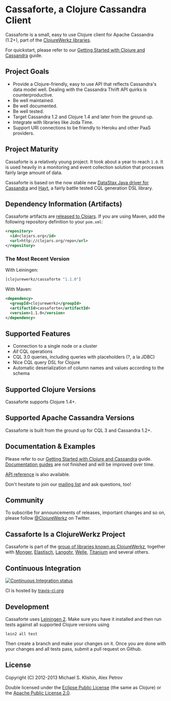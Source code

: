 # Cassaforte, a Clojure Cassandra Client

Cassaforte is a small, easy to use Clojure client for Apache Cassandra
(1.2+), part of the [ClojureWerkz libraries](http://clojurewerkz.org).

For quickstart, please refer to our [Getting Started with Clojure and Cassandra](http://clojurecassandra.info/articles/getting_started.html)
guide.

## Project Goals

 * Provide a Clojure-friendly, easy to use API that reflects Cassandra's data model well. Dealing with the Cassandra Thrift API quirks is counterproductive.
 * Be well maintained.
 * Be well documented.
 * Be well tested.
 * Target Cassandra 1.2 and Clojure 1.4 and later from the ground up.
 * Integrate with libraries like Joda Time.
 * Support URI connections to be friendly to Heroku and other PaaS providers.



## Project Maturity

Cassaforte is a relatively young project. It took about a year to reach `1.0`. It is used heavily in a
monitoring and event collection solution that processes fairly large
amount of data.

Cassaforte is based on the now stable new [DataStax Java driver for
Cassandra](https://github.com/datastax/java-driver) and
[Hayt](https://github.com/mpenet/hayt), a fairly battle tested CQL
generation DSL library.



## Dependency Information (Artifacts)

Cassaforte artifacts are [released to Clojars](https://clojars.org/clojurewerkz/cassaforte). If you are using Maven, add the following repository
definition to your `pom.xml`:

``` xml
<repository>
  <id>clojars.org</id>
  <url>http://clojars.org/repo</url>
</repository>
```

### The Most Recent Version

With Leiningen:

``` clojure
[clojurewerkz/cassaforte "1.1.0"]
```

With Maven:

``` xml
<dependency>
  <groupId>clojurewerkz</groupId>
  <artifactId>cassaforte</artifactId>
  <version>1.1.0</version>
</dependency>
```


## Supported Features

 * Connection to a single node or a cluster
 * _All_ CQL operations
 * CQL 3.0 queries, including queries with placeholders (?, a la JDBC)
 * Nice CQL query DSL for Clojure
 * Automatic deserialization of column names and values according to the schema



## Supported Clojure Versions

Cassaforte supports Clojure 1.4+.



## Supported Apache Cassandra Versions

Cassaforte is built from the ground up for CQL 3 and Cassandra 1.2+.



## Documentation & Examples

Please refer to our [Getting Started with Clojure and
Cassandra](http://clojurecassandra.info/articles/getting_started.html)
guide.  [Documentation guides](http://clojurecassandra.info) are not
finished and will be improved over time.

[API reference](http://reference.clojurecassandra.info/) is also available.


Don't hesitate to join our [mailing
list](https://groups.google.com/forum/?fromgroups#!forum/clojure-cassandra)
and ask questions, too!



## Community

To subscribe for announcements of releases, important changes and so on, please follow
[@ClojureWerkz](https://twitter.com/#!/clojurewerkz) on Twitter.


## Cassaforte Is a ClojureWerkz Project

Cassaforte is part of the [group of libraries known as ClojureWerkz](http://clojurewerkz.org), together with
[Monger](http://clojuremongodb.info), [Elastisch](http://clojureelasticsearch.info), [Langohr](http://clojurerabbitmq.info),
[Welle](http://clojureriak.info), [Titanium](http://titanium.clojurewerkz.org) and several others.



## Continuous Integration

[![Continuous Integration status](https://secure.travis-ci.org/clojurewerkz/cassaforte.png)](http://travis-ci.org/clojurewerkz/cassaforte)

CI is hosted by [travis-ci.org](http://travis-ci.org)


## Development

Cassaforte uses [Leiningen 2](https://github.com/technomancy/leiningen/blob/master/doc/TUTORIAL.md). Make
sure you have it installed and then run tests against all supported Clojure versions using

```
lein2 all test
```

Then create a branch and make your changes on it. Once you are done with your changes and all
tests pass, submit a pull request on Github.



## License

Copyright (C) 2012-2013 Michael S. Klishin, Alex Petrov

Double licensed under the [Eclipse Public License](http://www.eclipse.org/legal/epl-v10.html) (the same as Clojure) or
the [Apache Public License 2.0](http://www.apache.org/licenses/LICENSE-2.0.html).
